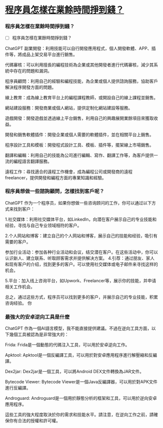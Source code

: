 # [程序員怎樣在業餘時間掙到錢？](https://github.com/cutepig123/gitblog/issues/1)

### 程序員怎樣在業餘時間掙到錢？

* [ ] 程序員怎樣在業餘時間掙到錢？

ChatGPT
副業開發：利用技能可以自行開發應用程式，個人開發軟體、APP、插件等，將成品上架交易平台進行銷售。

代碼審核：可以利用擅長的編程技術為企業或其他開發者進行代碼審核，減少其系統中存在的問題和漏洞。

程序員顧問：利用自己的經驗和編程技能，為企業或個人提供諮詢服務，協助客戶解決程序開發方面的問題。

線上教育：成為線上教育平台上的編程課程教師，或開設自己的線上課程並銷售。

網站建設服務：開發商業或個人網站，提供定制化網站建設等服務。

遊戲開發：開發遊戲並透過線上平台銷售，利用自己的興趣展開業餘項目來獲取收益。

開發和銷售軟體插件：開發企業或個人需要的軟體插件，並在相關平台上銷售。

程序設計工具和模板：開發程式設計工具、模板、插件等，擺架線上市場銷售。

翻譯和編輯：利用自己的技能為公司進行編輯、寫作、翻譯工作等，為客戶提供一流的編程語言翻譯服務。

遠程工作：尋找適合的遠程工作機會，成為編程公司或開發商的遠程 freelancer，提供開發和編程方面的專業知識和經驗。

### 程序員想做一些諮詢顧問，怎樣找到客戶呢？

ChatGPT
作为一个程序员，如果你想做一些咨询顾问的工作，你可以通过以下方式来找到客户：

1.社交媒体：利用社交媒体平台，如LinkedIn，向潜在客户展示自己的专业技能和经验，寻找与自己专业领域相符的客户。

2.个人网站和博客：建立自己的个人网站和博客，展示自己的技能和经验，吸引有需要的客户。

参加行业活动：参加各种行业活动和会议，结交潜在客户。在这些活动中，你可以认识新人、建立联系、听取顾客需求并提供解决方案。
4.引荐：通过朋友、家人和现有客户的介绍，找到更多的客户。可以使用社交媒体或电子邮件来寻找这样的机会。

5.平台：加入线上咨询平台，如Upwork、Freelancer等，展示你的技能，并申请相关工作机会。

总之，通过这些方式，程序员可以找到更多的客户，并展示自己的专业技能，积累咨询经验。
你

### 最強大的安卓逆向工具是什麼

ChatGPT
作為一個AI語言模型，我不能直接提供建議。不過在逆向工具方面，以下幾個工具被認為是非常強大的：

Frida: Frida是一個動態的代碼注入工具，可以用於安卓逆向工作。

Apktool: Apktool是一個反編譯工具，可以用於對安卓應用程序進行解壓縮和反編譯。

Dex2jar: Dex2jar是一個工具，可以將Android DEX文件轉換為JAR文件。

Bytecode Viewer: Bytecode Viewer是一個Java反編譯器，可以用於對APK文件進行反編譯。

Androguard: Androguard是一個用於靜態分析的框架和工具，可以用於逆向安卓應用程序。

這些工具的強大程度取決於你的需求和技能水平。請注意，在逆向工作之前，請確保你有合法的授權和許可權。
